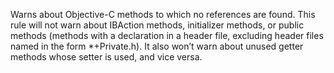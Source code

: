 Warns about Objective-C methods to which no references are found. This rule will not warn about IBAction methods, initializer methods, or public methods (methods with a declaration in a header file, excluding header files named in the form *+Private.h). It also won’t warn about unused getter methods whose setter is used, and vice versa.
